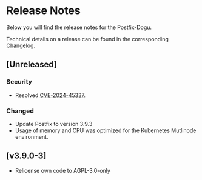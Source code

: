 # Release Notes

Below you will find the release notes for the Postfix-Dogu.

Technical details on a release can be found in the corresponding [Changelog](https://docs.cloudogu.com/en/docs/dogus/postfix/CHANGELOG/).

## [Unreleased]
### Security
- Resolved [CVE-2024-45337](https://avd.aquasec.com/nvd/2024/cve-2024-45337/).
### Changed
- Update Postfix to version 3.9.3
- Usage of memory and CPU was optimized for the Kubernetes Mutlinode environment.

## [v3.9.0-3]
- Relicense own code to AGPL-3.0-only
